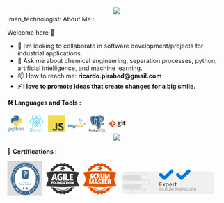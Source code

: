 <div id="header" align="center">
  <img src="https://media.giphy.com/media/qgQUggAC3Pfv687qPC/giphy.gif" width="250"/>
</div>
<div id="paragraph" align="left">
:man_technologist: About Me :


Welcome here 👋
<ul>
  <li>👯 I’m looking to collaborate in software development/projects for industrial applications.</li>
  <li>💬 Ask me about chemical engineering, separation processes, python, artificial intelligence, and machine learning. </li>
  <li>📫 How to reach me: <b> ricardo.pirabed@gmail.com </li>
  <li>⚡ I love to promote ideas that create changes for a big smile.</li>
  </ul>
 
  :hammer_and_wrench: Languages and Tools :
</div>
 <div>
    <img src="https://github.com/devicons/devicon/blob/master/icons/python/python-original-wordmark.svg" title="Python" alt="Python" width="40" height="40"/>&nbsp;
    <img src="https://github.com/devicons/devicon/blob/master/icons/react/react-original-wordmark.svg" title="React" alt="React" width="40" height="40"/>&nbsp; 
    <img src="https://github.com/devicons/devicon/blob/master/icons/javascript/javascript-original.svg" title="JavaScript" alt="JavaScript" width="40" height="40"/>&nbsp;
    <img src="https://github.com/devicons/devicon/blob/master/icons/mysql/mysql-original-wordmark.svg" title="MySQL"  alt="MySQL" width="40" height="40"/>&nbsp;
    <img src="https://github.com/devicons/devicon/blob/master/icons/postgresql/postgresql-original-wordmark.svg" title="Postgresql"  alt="Postgresql" width="40" height="40"/>&nbsp;
    <img src="https://github.com/devicons/devicon/blob/master/icons/git/git-original-wordmark.svg" title="Git" **alt="Git" width="40" height="40"/>&nbsp;
</div>

<div id="header" align="center">
  <img src="https://media.giphy.com/media/sHcdLygG4AZpu/giphy.gif" width="250"/>
</div>

  :toolbox: Certifications :
</div>
 <div>
    <img src="https://github.com/pira245/pira245/blob/main/python-institue.PNG" title="python-institute" alt="Python" width="80" height="80"/>&nbsp;
    <img src="https://github.com/pira245/pira245/blob/main/agile-foundation.png" title="agile-foundation" alt="agile" width="80" height="80"/>&nbsp; 
    <img src="https://github.com/pira245/pira245/blob/main/scrum-master.png" title="scrum-master" alt="scrum-master" width="80" height="80"/>&nbsp;
    <img src="https://github.com/pira245/pira245/blob/main/scrum-manager.png" title="scrum-manager" alt="scrum-manager" width="220" height="64"/>&nbsp;
</div>
